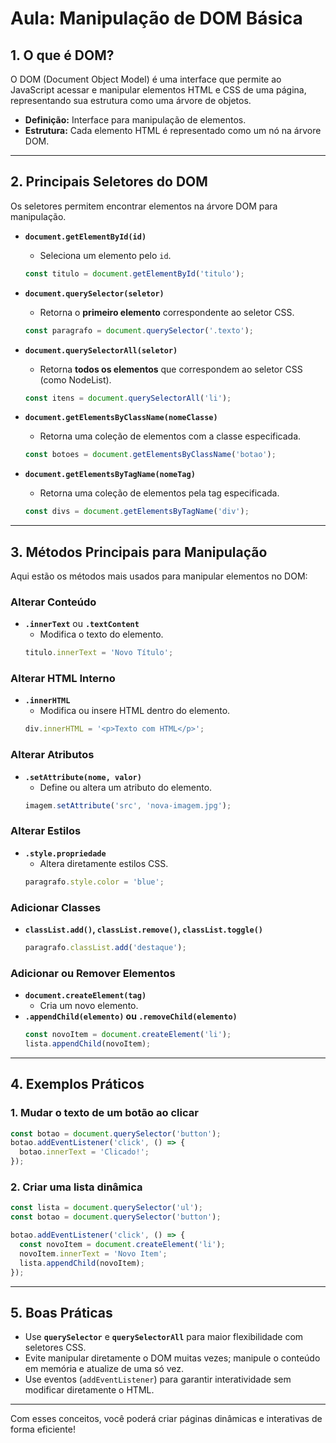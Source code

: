 # Aula: Manipulação de DOM Básica

## 1. O que é DOM?
O DOM (Document Object Model) é uma interface que permite ao JavaScript acessar e manipular elementos HTML e CSS de uma página, representando sua estrutura como uma árvore de objetos.

- **Definição:** Interface para manipulação de elementos.
- **Estrutura:** Cada elemento HTML é representado como um nó na árvore DOM.

---

## 2. Principais Seletores do DOM
Os seletores permitem encontrar elementos na árvore DOM para manipulação. 

- **`document.getElementById(id)`**
  - Seleciona um elemento pelo `id`.
  ```javascript
  const titulo = document.getElementById('titulo');
  ```

- **`document.querySelector(seletor)`**
  - Retorna o **primeiro elemento** correspondente ao seletor CSS.
  ```javascript
  const paragrafo = document.querySelector('.texto');
  ```

- **`document.querySelectorAll(seletor)`**
  - Retorna **todos os elementos** que correspondem ao seletor CSS (como NodeList).
  ```javascript
  const itens = document.querySelectorAll('li');
  ```

- **`document.getElementsByClassName(nomeClasse)`**
  - Retorna uma coleção de elementos com a classe especificada.
  ```javascript
  const botoes = document.getElementsByClassName('botao');
  ```

- **`document.getElementsByTagName(nomeTag)`**
  - Retorna uma coleção de elementos pela tag especificada.
  ```javascript
  const divs = document.getElementsByTagName('div');
  ```

---

## 3. Métodos Principais para Manipulação
Aqui estão os métodos mais usados para manipular elementos no DOM:

### **Alterar Conteúdo**
- **`.innerText`** ou **`.textContent`**
  - Modifica o texto do elemento.
  ```javascript
  titulo.innerText = 'Novo Título';
  ```

### **Alterar HTML Interno**
- **`.innerHTML`**
  - Modifica ou insere HTML dentro do elemento.
  ```javascript
  div.innerHTML = '<p>Texto com HTML</p>';
  ```

### **Alterar Atributos**
- **`.setAttribute(nome, valor)`**
  - Define ou altera um atributo do elemento.
  ```javascript
  imagem.setAttribute('src', 'nova-imagem.jpg');
  ```

### **Alterar Estilos**
- **`.style.propriedade`**
  - Altera diretamente estilos CSS.
  ```javascript
  paragrafo.style.color = 'blue';
  ```

### **Adicionar Classes**
- **`classList.add()`, `classList.remove()`, `classList.toggle()`**
  ```javascript
  paragrafo.classList.add('destaque');
  ```

### **Adicionar ou Remover Elementos**
- **`document.createElement(tag)`**
  - Cria um novo elemento.
- **`.appendChild(elemento)` ou `.removeChild(elemento)`**
  ```javascript
  const novoItem = document.createElement('li');
  lista.appendChild(novoItem);
  ```

---

## 4. Exemplos Práticos

### **1. Mudar o texto de um botão ao clicar**
```javascript
const botao = document.querySelector('button');
botao.addEventListener('click', () => {
  botao.innerText = 'Clicado!';
});
```

### **2. Criar uma lista dinâmica**
```javascript
const lista = document.querySelector('ul');
const botao = document.querySelector('button');

botao.addEventListener('click', () => {
  const novoItem = document.createElement('li');
  novoItem.innerText = 'Novo Item';
  lista.appendChild(novoItem);
});
```

---

## 5. Boas Práticas
- Use **`querySelector`** e **`querySelectorAll`** para maior flexibilidade com seletores CSS.
- Evite manipular diretamente o DOM muitas vezes; manipule o conteúdo em memória e atualize de uma só vez.
- Use eventos (`addEventListener`) para garantir interatividade sem modificar diretamente o HTML.

---

Com esses conceitos, você poderá criar páginas dinâmicas e interativas de forma eficiente!
